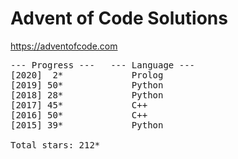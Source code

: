 # Advent of Code Solutions

https://adventofcode.com

<pre>
--- Progress ---   --- Language ---
[2020]  2*             Prolog
[2019] 50*             Python
[2018] 28*             Python
[2017] 45*             C++
[2016] 50*             C++
[2015] 39*             Python

Total stars: 212*
</pre>
